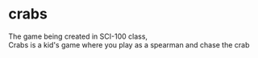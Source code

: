 # crabs
The game being created in SCI-100 class, <br>
Crabs is a kid's game where you play as a spearman and chase the crab 

